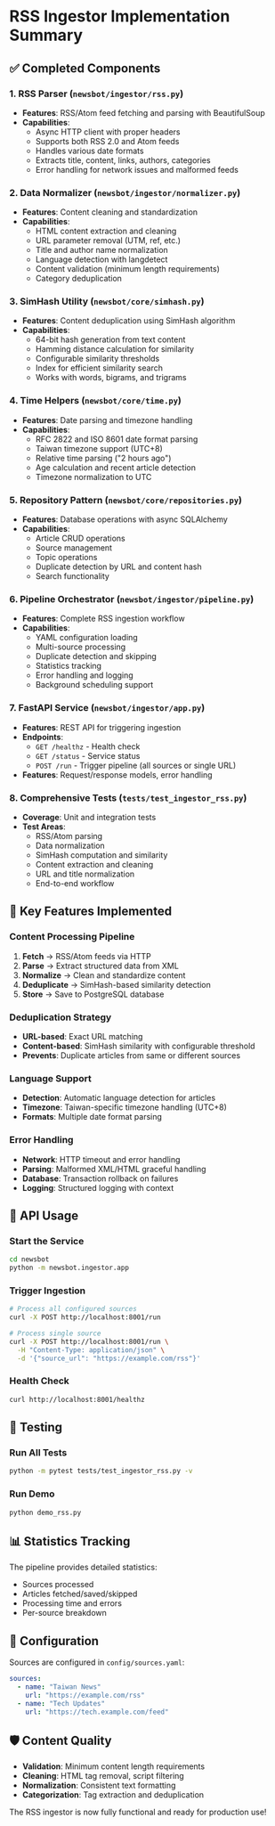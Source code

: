 # RSS Ingestor Implementation Summary

## ✅ Completed Components

### 1. RSS Parser (`newsbot/ingestor/rss.py`)
- **Features**: RSS/Atom feed fetching and parsing with BeautifulSoup
- **Capabilities**: 
  - Async HTTP client with proper headers
  - Supports both RSS 2.0 and Atom feeds
  - Handles various date formats
  - Extracts title, content, links, authors, categories
  - Error handling for network issues and malformed feeds

### 2. Data Normalizer (`newsbot/ingestor/normalizer.py`)
- **Features**: Content cleaning and standardization
- **Capabilities**:
  - HTML content extraction and cleaning
  - URL parameter removal (UTM, ref, etc.)
  - Title and author name normalization
  - Language detection with langdetect
  - Content validation (minimum length requirements)
  - Category deduplication

### 3. SimHash Utility (`newsbot/core/simhash.py`)
- **Features**: Content deduplication using SimHash algorithm
- **Capabilities**:
  - 64-bit hash generation from text content
  - Hamming distance calculation for similarity
  - Configurable similarity thresholds
  - Index for efficient similarity search
  - Works with words, bigrams, and trigrams

### 4. Time Helpers (`newsbot/core/time.py`)
- **Features**: Date parsing and timezone handling
- **Capabilities**:
  - RFC 2822 and ISO 8601 date format parsing
  - Taiwan timezone support (UTC+8)
  - Relative time parsing ("2 hours ago")
  - Age calculation and recent article detection
  - Timezone normalization to UTC

### 5. Repository Pattern (`newsbot/core/repositories.py`)
- **Features**: Database operations with async SQLAlchemy
- **Capabilities**:
  - Article CRUD operations
  - Source management
  - Topic operations
  - Duplicate detection by URL and content hash
  - Search functionality

### 6. Pipeline Orchestrator (`newsbot/ingestor/pipeline.py`)
- **Features**: Complete RSS ingestion workflow
- **Capabilities**:
  - YAML configuration loading
  - Multi-source processing
  - Duplicate detection and skipping
  - Statistics tracking
  - Error handling and logging
  - Background scheduling support

### 7. FastAPI Service (`newsbot/ingestor/app.py`)
- **Features**: REST API for triggering ingestion
- **Endpoints**:
  - `GET /healthz` - Health check
  - `GET /status` - Service status
  - `POST /run` - Trigger pipeline (all sources or single URL)
- **Features**: Request/response models, error handling

### 8. Comprehensive Tests (`tests/test_ingestor_rss.py`)
- **Coverage**: Unit and integration tests
- **Test Areas**:
  - RSS/Atom parsing
  - Data normalization
  - SimHash computation and similarity
  - Content extraction and cleaning
  - URL and title normalization
  - End-to-end workflow

## 🎯 Key Features Implemented

### Content Processing Pipeline
1. **Fetch** → RSS/Atom feeds via HTTP
2. **Parse** → Extract structured data from XML
3. **Normalize** → Clean and standardize content
4. **Deduplicate** → SimHash-based similarity detection
5. **Store** → Save to PostgreSQL database

### Deduplication Strategy
- **URL-based**: Exact URL matching
- **Content-based**: SimHash similarity with configurable threshold
- **Prevents**: Duplicate articles from same or different sources

### Language Support
- **Detection**: Automatic language detection for articles
- **Timezone**: Taiwan-specific timezone handling (UTC+8)
- **Formats**: Multiple date format parsing

### Error Handling
- **Network**: HTTP timeout and error handling
- **Parsing**: Malformed XML/HTML graceful handling
- **Database**: Transaction rollback on failures
- **Logging**: Structured logging with context

## 🚀 API Usage

### Start the Service
```bash
cd newsbot
python -m newsbot.ingestor.app
```

### Trigger Ingestion
```bash
# Process all configured sources
curl -X POST http://localhost:8001/run

# Process single source
curl -X POST http://localhost:8001/run \
  -H "Content-Type: application/json" \
  -d '{"source_url": "https://example.com/rss"}'
```

### Health Check
```bash
curl http://localhost:8001/healthz
```

## 🧪 Testing

### Run All Tests
```bash
python -m pytest tests/test_ingestor_rss.py -v
```

### Run Demo
```bash
python demo_rss.py
```

## 📊 Statistics Tracking

The pipeline provides detailed statistics:
- Sources processed
- Articles fetched/saved/skipped
- Processing time and errors
- Per-source breakdown

## 🔧 Configuration

Sources are configured in `config/sources.yaml`:
```yaml
sources:
  - name: "Taiwan News"
    url: "https://example.com/rss"
  - name: "Tech Updates"
    url: "https://tech.example.com/feed"
```

## 🛡️ Content Quality

- **Validation**: Minimum content length requirements
- **Cleaning**: HTML tag removal, script filtering
- **Normalization**: Consistent text formatting
- **Categorization**: Tag extraction and deduplication

The RSS ingestor is now fully functional and ready for production use!